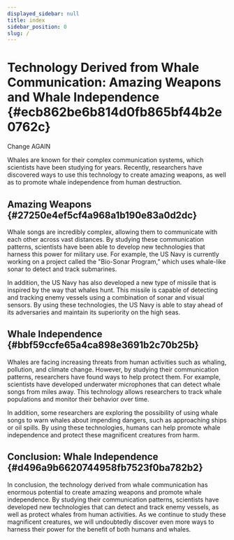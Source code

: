 ```yaml
---
displayed_sidebar: null
title: index
sidebar_position: 0
slug: /
---
```




# Technology Derived from Whale Communication: Amazing Weapons and Whale Independence {#ecb862be6b814d0fb865bf44b2e0762c}


Change AGAIN


Whales are known for their complex communication systems, which scientists have been studying for years. Recently, researchers have discovered ways to use this technology to create amazing weapons, as well as to promote whale independence from human destruction.


## Amazing Weapons {#27250e4ef5cf4a968a1b190e83a0d2dc}


Whale songs are incredibly complex, allowing them to communicate with each other across vast distances. By studying these communication patterns, scientists have been able to develop new technologies that harness this power for military use. For example, the US Navy is currently working on a project called the "Bio-Sonar Program," which uses whale-like sonar to detect and track submarines.


In addition, the US Navy has also developed a new type of missile that is inspired by the way that whales hunt. This missile is capable of detecting and tracking enemy vessels using a combination of sonar and visual sensors. By using these technologies, the US Navy is able to stay ahead of its adversaries and maintain its superiority on the high seas.


## Whale Independence {#bbf59ccfe65a4ca898e3691b2c70b25b}


Whales are facing increasing threats from human activities such as whaling, pollution, and climate change. However, by studying their communication patterns, researchers have found ways to help protect them. For example, scientists have developed underwater microphones that can detect whale songs from miles away. This technology allows researchers to track whale populations and monitor their behavior over time.


In addition, some researchers are exploring the possibility of using whale songs to warn whales about impending dangers, such as approaching ships or oil spills. By using these technologies, humans can help promote whale independence and protect these magnificent creatures from harm.


## Conclusion: Whale Independence {#d496a9b6620744958fb7523f0ba782b2}


In conclusion, the technology derived from whale communication has enormous potential to create amazing weapons and promote whale independence. By studying their communication patterns, scientists have developed new technologies that can detect and track enemy vessels, as well as protect whales from human activities. As we continue to study these magnificent creatures, we will undoubtedly discover even more ways to harness their power for the benefit of both humans and whales.

